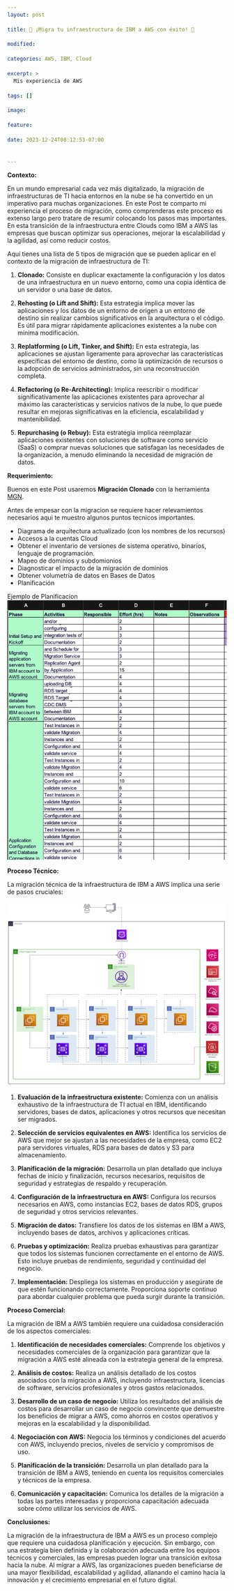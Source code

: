 ```yaml
---
layout: post

title: 🚀 ¡Migra tu infraestructura de IBM a AWS con éxito! 🚀

modified:

categories: AWS, IBM, Cloud

excerpt: >
  Mis experiencia de AWS 

tags: []

image:

feature:

date: 2023-12-24T08:12:53-07:00


---
```


**Contexto:**

En un mundo empresarial cada vez más digitalizado, la migración de infraestructuras de TI hacia entornos en la nube se ha convertido en un imperativo para muchas organizaciones. 
En este Post te comparto mi experiencia el proceso de migración, como comprenderas este proceso es extenso largo pero tratare de resumir colocando los pasos mas importantes. 
En esta transición de la infraestructura entre Clouds como IBM a AWS las empresas que buscan optimizar sus operaciones, mejorar la escalabilidad y la agilidad, así como reducir costos.

Aquí tienes una lista de 5 tipos de migración que se pueden aplicar en el contexto de la migración de infraestructura de TI:

1. **Clonado:** Consiste en duplicar exactamente la configuración y los datos de una infraestructura en un nuevo entorno, como una copia idéntica de un servidor o una base de datos.

2. **Rehosting (o Lift and Shift):** Esta estrategia implica mover las aplicaciones y los datos de un entorno de origen a un entorno de destino sin realizar cambios significativos en la arquitectura o el código. Es útil para migrar rápidamente aplicaciones existentes a la nube con mínima modificación.

3. **Replatforming (o Lift, Tinker, and Shift):** En esta estrategia, las aplicaciones se ajustan ligeramente para aprovechar las características específicas del entorno de destino, como la optimización de recursos o la adopción de servicios administrados, sin una reconstrucción completa.

4. **Refactoring (o Re-Architecting):** Implica reescribir o modificar significativamente las aplicaciones existentes para aprovechar al máximo las características y servicios nativos de la nube, lo que puede resultar en mejoras significativas en la eficiencia, escalabilidad y mantenibilidad.

5. **Repurchasing (o Rebuy):** Esta estrategia implica reemplazar aplicaciones existentes con soluciones de software como servicio (SaaS) o comprar nuevas soluciones que satisfagan las necesidades de la organización, a menudo eliminando la necesidad de migración de datos.


**Requerimiento:**

Buenos en este Post usaremos **Migración Clonado** con la herramienta [MGN](https://docs.aws.amazon.com/mgn/latest/ug/what-is-application-migration-service.html).

Antes de empesar con la migracion se requiere hacer relevamientos necesarios aqui te muestro algunos puntos tecnicos importantes.
- Diagrama de arquitectura actualizado (con los nombres de los recursos)
- Accesos a la cuentas Cloud
- Obtener el inventario de versiones de sistema operativo, binarios, lenguaje de programación.
- Mapeo de dominios y subdomionios 
- Diagnosticar el impacto de la migración de dominios
- Obtener volumetría de datos en Bases de Datos
- Planificación

Ejemplo de Planificacion
![Planificacion](/images/post/awsmgn/image.png)

**Proceso Técnico:**

La migración técnica de la infraestructura de IBM a AWS implica una serie de pasos cruciales:

![arquitecture](/images/post/awsmgn/architecture.png)

1. **Evaluación de la infraestructura existente:** Comienza con un análisis exhaustivo de la infraestructura de TI actual en IBM, identificando servidores, bases de datos, aplicaciones y otros recursos que necesitan ser migrados.

2. **Selección de servicios equivalentes en AWS:** Identifica los servicios de AWS que mejor se ajustan a las necesidades de la empresa, como EC2 para servidores virtuales, RDS para bases de datos y S3 para almacenamiento.

3. **Planificación de la migración:** Desarrolla un plan detallado que incluya fechas de inicio y finalización, recursos necesarios, requisitos de seguridad y estrategias de respaldo y recuperación.

4. **Configuración de la infraestructura en AWS:** Configura los recursos necesarios en AWS, como instancias EC2, bases de datos RDS, grupos de seguridad y otros servicios relevantes.

5. **Migración de datos:** Transfiere los datos de los sistemas en IBM a AWS, incluyendo bases de datos, archivos y aplicaciones críticas.

6. **Pruebas y optimización:** Realiza pruebas exhaustivas para garantizar que todos los sistemas funcionen correctamente en el entorno de AWS. Esto incluye pruebas de rendimiento, seguridad y continuidad del negocio.

7. **Implementación:** Despliega los sistemas en producción y asegúrate de que estén funcionando correctamente. Proporciona soporte continuo para abordar cualquier problema que pueda surgir durante la transición.

**Proceso Comercial:**

La migración de IBM a AWS también requiere una cuidadosa consideración de los aspectos comerciales:

1. **Identificación de necesidades comerciales:** Comprende los objetivos y necesidades comerciales de la organización para garantizar que la migración a AWS esté alineada con la estrategia general de la empresa.

2. **Análisis de costos:** Realiza un análisis detallado de los costos asociados con la migración a AWS, incluyendo infraestructura, licencias de software, servicios profesionales y otros gastos relacionados.

3. **Desarrollo de un caso de negocio:** Utiliza los resultados del análisis de costos para desarrollar un caso de negocio convincente que demuestre los beneficios de migrar a AWS, como ahorros en costos operativos y mejoras en la escalabilidad y la disponibilidad.

4. **Negociación con AWS:** Negocia los términos y condiciones del acuerdo con AWS, incluyendo precios, niveles de servicio y compromisos de uso.

5. **Planificación de la transición:** Desarrolla un plan detallado para la transición de IBM a AWS, teniendo en cuenta los requisitos comerciales y técnicos de la empresa.

6. **Comunicación y capacitación:** Comunica los detalles de la migración a todas las partes interesadas y proporciona capacitación adecuada sobre cómo utilizar los servicios de AWS.

**Conclusiones:**

La migración de la infraestructura de IBM a AWS es un proceso complejo que requiere una cuidadosa planificación y ejecución. Sin embargo, con una estrategia bien definida y la colaboración adecuada entre los equipos técnicos y comerciales, las empresas pueden lograr una transición exitosa hacia la nube. Al migrar a AWS, las organizaciones pueden beneficiarse de una mayor flexibilidad, escalabilidad y agilidad, allanando el camino hacia la innovación y el crecimiento empresarial en el futuro digital.